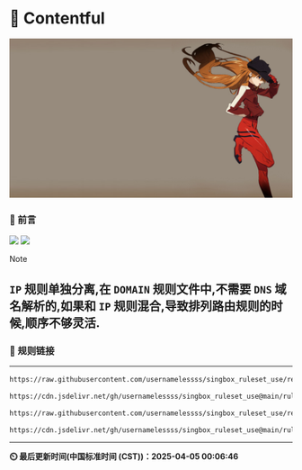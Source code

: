 
# 🧸 Contentful
![](https://raw.githubusercontent.com/usernamelessss/picture-bed/main/images/202504042256831.jpg)
### 📣 前言
![](https://shields.io/badge/-移除重复规则-ff69b4) ![](https://shields.io/badge/-IP&nbsp;规则单独存放不与&nbsp;DOMAIN&nbsp;等混合-green)
> [!NOTE]
**`IP` 规则单独分离,在 `DOMAIN` 规则文件中,不需要 `DNS` 域名解析的,如果和 `IP` 规则混合,导致排列路由规则的时候,顺序不够灵活.**
---

###  🔗 规则链接
---

```url
https://raw.githubusercontent.com/usernamelessss/singbox_ruleset_use/refs/heads/main/rule/Contentful/Contentful_No_IP.json
```

```url
https://cdn.jsdelivr.net/gh/usernamelessss/singbox_ruleset_use@main/rule/Contentful/Contentful_No_IP.json
```

```url
https://raw.githubusercontent.com/usernamelessss/singbox_ruleset_use/refs/heads/main/rule/Contentful/Contentful_No_IP.srs
```

```url
https://cdn.jsdelivr.net/gh/usernamelessss/singbox_ruleset_use@main/rule/Contentful/Contentful_No_IP.srs
```

---
**⏲️ 最后更新时间(中国标准时间 (CST))：2025-04-05 00:06:46**